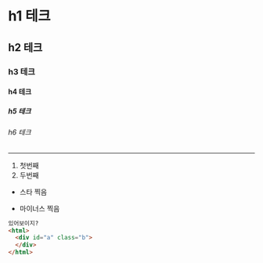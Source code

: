 # h1 테크
## h2 테크
### h3 테크
#### h4 테크
##### h5 테크
###### h6 테크
---
1. 첫번째
2. 두번째

* 스타 찍음
- 마이너스 찍음
```html
있어보이지?
<html>
  <div id="a" class="b">
  </div>
</html>
```